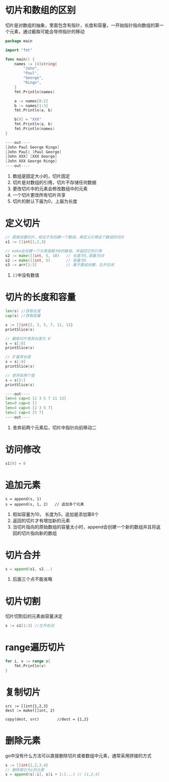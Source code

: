 # 切片和数组的区别
切片是对数组的抽象，里面包含有指针，长度和容量，一开始指针指向数组的第一个元素，通过截取可能会导师指针的移动
```go
package main

import "fmt"

func main() {
	names := [4]string{
		"John",
		"Paul",
		"George",
		"Ringo",
	}
	fmt.Println(names)

	a := names[0:2]
	b := names[1:3]
	fmt.Println(a, b)

	b[0] = "XXX"
	fmt.Println(a, b)
	fmt.Println(names)
}

----out----
[John Paul George Ringo]
[John Paul] [Paul George]
[John XXX] [XXX George]
[John XXX George Ringo]
----out----
```
1. 数组是固定大小的，切片固定
2. 切片是对数组的引用，切片不存储任何数据
3. 更改切片中的元素会修改数组中的元素
4. 一个切片更改所有切片共享
5. 切片的默认下届为0，上届为长度
# 定义切片
```go
// 直接创建切片，相当于先创建一个数组，再定义引用这个数组的切片
s1 := []int{1,2,3}    

// make会创建一个元素值都为0的数组，并返回它的引用
s2 := make([]int, 5, 10)   // 长度为5,容量为10
s2 := make([]int, 5)       // 容量为5
s3 := arr[1:3]             // 基于数组创建，左开右闭
```
1. `[]`中没有数值

# 切片的长度和容量
```go
len(s) //获取长度
cap(s) //获取容量

s := []int{2, 3, 5, 7, 11, 13}
printSlice(s)

// 截取切片使其长度为 0
s = s[:0]
printSlice(s)

// 扩展其长度
s = s[:4]
printSlice(s)

// 舍弃前两个值
s = s[2:]
printSlice(s)

----out----
len=6 cap=6 [2 3 5 7 11 13]
len=0 cap=6 []
len=4 cap=6 [2 3 5 7]
len=2 cap=4 [5 7]
----out----
```
1. 舍弃前两个元素后，切片中指针向前移动二
# 访问修改
```go
s1[0] = 0
```

# 追加元素
```
s = append(s, 1)
s = append(s, 1, 2)   // 追加多个元素
```
1. 假如容量为10， 长度为5，追加是添加第6个
2. 返回的切片才有增加新的元素
3. 当切片指向的原始数组的容量太小时，append会创建一个新的数组并且将返回的切片指向新的数组

# 切片合并
```go
s = append(s1, s2...)
```
1. 后面三个点不能省略

# 切片切割
切片切割后的元素由容量决定
```go
s := s1[1:3] //左开右闭
```

# range遍历切片
```go
for i, v := range s{
	fmt.Println(v)
}
```
# 复制切片
```
src := []int{1,2,3}
dest := make([]int, 2)

copy(dest, src)        //dest = {1,2}
```

# 删除元素
go中没有什么方法可以直接删除切片或者数组中元素，通常采用拼接的方式
```go
s := []int{1,2,3,4}
// 删除索引为i的元素
s = append(s[:i], s[i + 1:]...) // [1,2,4]
```


